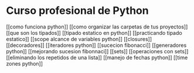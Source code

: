 # Curso profesional de Python

[[como funciona python]]
[[como organizar las carpetas de tus proyectos]]
[[que son los tipados]]
[[tipado estatico en python]]
[[practicando tipado estatico]]
[[scope alcance de variables python]]
[[closures]]
[[decoradores]]
[[iteradores python]]
[[sucecion fibonacci]]
[[generadores python]]
[[mejorando sucesion fibonnaci]]
[[sets]]
[[operaciones con sets]]
[[eliminando los repetidos de una lista]]
[[manejo de fechas python]]
[[time zones python]]